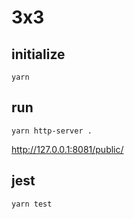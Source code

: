 # 3x3

## initialize

```
yarn
```

## run
```
yarn http-server .
```

http://127.0.0.1:8081/public/

## jest

```
yarn test
```
